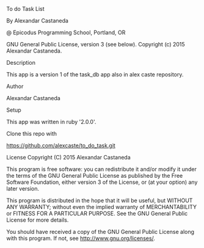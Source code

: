 To do Task List

By Alexandar Castaneda

@ Epicodus Programming School, Portland, OR

GNU General Public License, version 3 (see below). Copyright (c) 2015 Alexandar Castaneda.

Description

This app is a version 1 of the task_db app also in alex caste repository. 

Author

Alexandar Castaneda

Setup

This app was written in ruby '2.0.0'.

Clone this repo with

https://github.com/alexcaste/to_do_task.git

License Copyright (C) 2015 Alexandar Castaneda

This program is free software: you can redistribute it and/or modify it under the terms of the GNU General Public License as published by the Free Software Foundation, either version 3 of the License, or (at your option) any later version.

This program is distributed in the hope that it will be useful, but WITHOUT ANY WARRANTY; without even the implied warranty of MERCHANTABILITY or FITNESS FOR A PARTICULAR PURPOSE. See the GNU General Public License for more details.

You should have received a copy of the GNU General Public License along with this program. If not, see http://www.gnu.org/licenses/.
